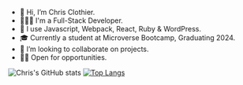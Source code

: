 - 👋 Hi, I’m Chris Clothier.
- 👨🏻‍💻 I'm a Full-Stack Developer.
- 👀 I use Javascript, Webpack, React, Ruby & WordPress.
- 🎓 Currently a student at Microverse Bootcamp, Graduating 2024.
- 💞️ I’m looking to collaborate on projects.
- 👷🏻 Open for opportunities.

![Chris's GitHub stats](https://github-readme-stats.vercel.app/api?username=crclothier&show_icons=true&theme=radical)
[![Top Langs](https://github-readme-stats.vercel.app/api/top-langs/?username=crclothier&layout=compact&theme=radical)](https://github.com/anuraghazra/github-readme-stats)
<!---
crumpetchris/crumpetchris is a ✨ special ✨ repository because its `README.md` (this file) appears on your GitHub profile.
You can click the Preview link to take a look at your changes.
--->
